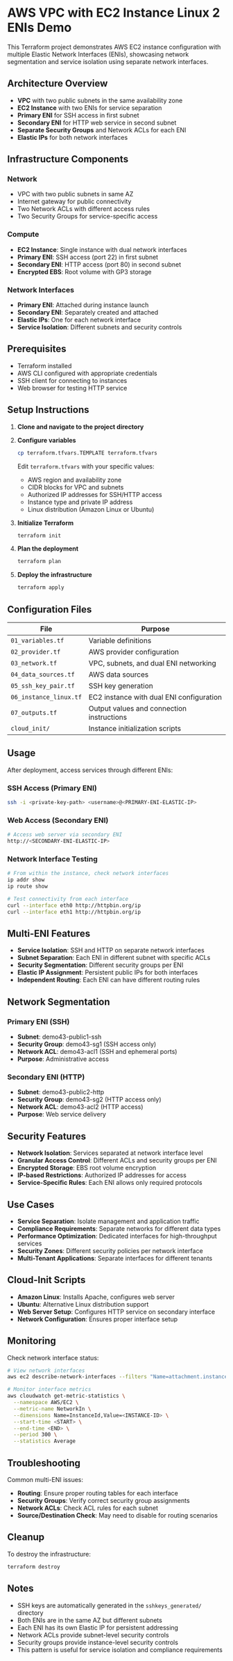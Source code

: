 # AWS VPC with EC2 Instance Linux 2 ENIs Demo

This Terraform project demonstrates AWS EC2 instance configuration with multiple Elastic Network Interfaces (ENIs), showcasing network segmentation and service isolation using separate network interfaces.

## Architecture Overview

- **VPC** with two public subnets in the same availability zone
- **EC2 Instance** with two ENIs for service separation
- **Primary ENI** for SSH access in first subnet
- **Secondary ENI** for HTTP web service in second subnet
- **Separate Security Groups** and Network ACLs for each ENI
- **Elastic IPs** for both network interfaces

## Infrastructure Components

### Network
- VPC with two public subnets in same AZ
- Internet gateway for public connectivity
- Two Network ACLs with different access rules
- Two Security Groups for service-specific access

### Compute
- **EC2 Instance**: Single instance with dual network interfaces
- **Primary ENI**: SSH access (port 22) in first subnet
- **Secondary ENI**: HTTP access (port 80) in second subnet
- **Encrypted EBS**: Root volume with GP3 storage

### Network Interfaces
- **Primary ENI**: Attached during instance launch
- **Secondary ENI**: Separately created and attached
- **Elastic IPs**: One for each network interface
- **Service Isolation**: Different subnets and security controls

## Prerequisites

- Terraform installed
- AWS CLI configured with appropriate credentials
- SSH client for connecting to instances
- Web browser for testing HTTP service

## Setup Instructions

1. **Clone and navigate to the project directory**

2. **Configure variables**
   ```bash
   cp terraform.tfvars.TEMPLATE terraform.tfvars
   ```
   Edit `terraform.tfvars` with your specific values:
   - AWS region and availability zone
   - CIDR blocks for VPC and subnets
   - Authorized IP addresses for SSH/HTTP access
   - Instance type and private IP address
   - Linux distribution (Amazon Linux or Ubuntu)

3. **Initialize Terraform**
   ```bash
   terraform init
   ```

4. **Plan the deployment**
   ```bash
   terraform plan
   ```

5. **Deploy the infrastructure**
   ```bash
   terraform apply
   ```

## Configuration Files

| File | Purpose |
|------|---------| 
| `01_variables.tf` | Variable definitions |
| `02_provider.tf` | AWS provider configuration |
| `03_network.tf` | VPC, subnets, and dual ENI networking |
| `04_data_sources.tf` | AWS data sources |
| `05_ssh_key_pair.tf` | SSH key generation |
| `06_instance_linux.tf` | EC2 instance with dual ENI configuration |
| `07_outputs.tf` | Output values and connection instructions |
| `cloud_init/` | Instance initialization scripts |

## Usage

After deployment, access services through different ENIs:

### SSH Access (Primary ENI)
```bash
ssh -i <private-key-path> <username>@<PRIMARY-ENI-ELASTIC-IP>
```

### Web Access (Secondary ENI)
```bash
# Access web server via secondary ENI
http://<SECONDARY-ENI-ELASTIC-IP>
```

### Network Interface Testing
```bash
# From within the instance, check network interfaces
ip addr show
ip route show

# Test connectivity from each interface
curl --interface eth0 http://httpbin.org/ip
curl --interface eth1 http://httpbin.org/ip
```

## Multi-ENI Features

- **Service Isolation**: SSH and HTTP on separate network interfaces
- **Subnet Separation**: Each ENI in different subnet with specific ACLs
- **Security Segmentation**: Different security groups per ENI
- **Elastic IP Assignment**: Persistent public IPs for both interfaces
- **Independent Routing**: Each ENI can have different routing rules

## Network Segmentation

### Primary ENI (SSH)
- **Subnet**: demo43-public1-ssh
- **Security Group**: demo43-sg1 (SSH access only)
- **Network ACL**: demo43-acl1 (SSH and ephemeral ports)
- **Purpose**: Administrative access

### Secondary ENI (HTTP)
- **Subnet**: demo43-public2-http  
- **Security Group**: demo43-sg2 (HTTP access only)
- **Network ACL**: demo43-acl2 (HTTP access)
- **Purpose**: Web service delivery

## Security Features

- **Network Isolation**: Services separated at network interface level
- **Granular Access Control**: Different ACLs and security groups per ENI
- **Encrypted Storage**: EBS root volume encryption
- **IP-based Restrictions**: Authorized IP addresses for access
- **Service-Specific Rules**: Each ENI allows only required protocols

## Use Cases

- **Service Separation**: Isolate management and application traffic
- **Compliance Requirements**: Separate networks for different data types
- **Performance Optimization**: Dedicated interfaces for high-throughput services
- **Security Zones**: Different security policies per network interface
- **Multi-Tenant Applications**: Separate interfaces for different tenants

## Cloud-Init Scripts

- **Amazon Linux**: Installs Apache, configures web server
- **Ubuntu**: Alternative Linux distribution support
- **Web Server Setup**: Configures HTTP service on secondary interface
- **Network Configuration**: Ensures proper interface setup

## Monitoring

Check network interface status:
```bash
# View network interfaces
aws ec2 describe-network-interfaces --filters "Name=attachment.instance-id,Values=<INSTANCE-ID>"

# Monitor interface metrics
aws cloudwatch get-metric-statistics \
  --namespace AWS/EC2 \
  --metric-name NetworkIn \
  --dimensions Name=InstanceId,Value=<INSTANCE-ID> \
  --start-time <START> \
  --end-time <END> \
  --period 300 \
  --statistics Average
```

## Troubleshooting

Common multi-ENI issues:
- **Routing**: Ensure proper routing tables for each interface
- **Security Groups**: Verify correct security group assignments
- **Network ACLs**: Check ACL rules for each subnet
- **Source/Destination Check**: May need to disable for routing scenarios

## Cleanup

To destroy the infrastructure:
```bash
terraform destroy
```

## Notes

- SSH keys are automatically generated in the `sshkeys_generated/` directory
- Both ENIs are in the same AZ but different subnets
- Each ENI has its own Elastic IP for persistent addressing
- Network ACLs provide subnet-level security controls
- Security groups provide instance-level security controls
- This pattern is useful for service isolation and compliance requirements